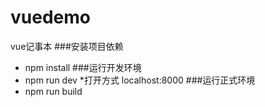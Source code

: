 # vuedemo
vue记事本
###安装项目依赖
* npm install
###运行开发环境
* npm run dev
*打开方式 localhost:8000
###运行正式环境
* npm  run build

